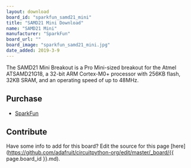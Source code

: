 ```yaml
---
layout: download
board_id: "sparkfun_samd21_mini"
title: "SAMD21 Mini Download"
name: "SAMD21 Mini"
manufacturer: "SparkFun"
board_url: ""
board_image: "sparkfun_samd21_mini.jpg"
date_added: 2019-3-9
---
```


The SAMD21 Mini Breakout is a Pro Mini-sized breakout for the Atmel ATSAMD21G18, a 32-bit ARM Cortex-M0+ processor with 256KB flash, 32KB SRAM, and an operating speed of up to 48MHz. 

## Purchase
* [SparkFun](https://www.sparkfun.com/products/13664)

## Contribute

Have some info to add for this board? Edit the source for this page [here](https://github.com/adafruit/circuitpython-org/edit/master/_board/{{ page.board_id }}.md).
